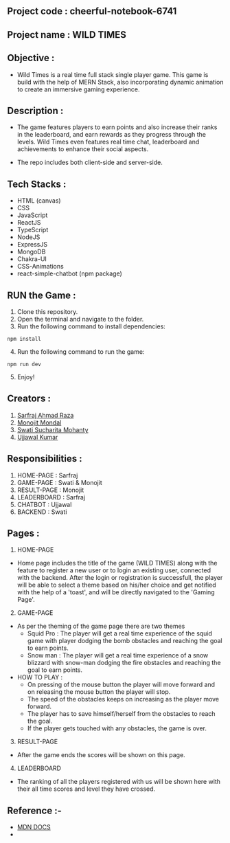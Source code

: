 ## Project code : cheerful-notebook-6741

## Project name : WILD TIMES

## Objective :

- Wild Times is a real time full stack single player game. This game is build with the help of MERN Stack, also incorporating dynamic animation to create an immersive gaming experience.

## Description :

- The game features players to earn points and also increase their ranks in the leaderboard, and earn rewards as they progress through the levels. Wild Times even features real time chat, leaderboard and achievements to enhance their social aspects.

- The repo includes both client-side and server-side.

## Tech Stacks :

- HTML (canvas)
- CSS
- JavaScript
- ReactJS
- TypeScript
- NodeJS
- ExpressJS
- MongoDB
- Chakra-UI
- CSS-Animations
- react-simple-chatbot (npm package)

## RUN the Game :

1. Clone this repository.
2. Open the terminal and navigate to the folder.
3. Run the following command to install dependencies:

```
npm install
```

4. Run the following command to run the game:

```
npm run dev
```

5. Enjoy!

## Creators :

1. [Sarfraj Ahmad Raza](https://github.com/sarfraj0304)
2. [Monojit Mondal](https://github.com/ninja-mono1696)
3. [Swati Sucharita Mohanty](https://github.com/swati082001)
4. [Ujjawal Kumar](https://github.com/Ujjawal0203)

## Responsibilities :

1. HOME-PAGE : Sarfraj
2. GAME-PAGE : Swati & Monojit
3. RESULT-PAGE : Monojit
4. LEADERBOARD : Sarfraj
5. CHATBOT : Ujjawal
6. BACKEND : Swati

## Pages :

1. HOME-PAGE

- Home page includes the title of the game (WILD TIMES) along with the feature to register a new user or to login an existing user, connected with the backend. After the login or registration is successfull, the player will be able to select a theme based on his/her choice and get notified with the help of a 'toast', and will be directly navigated to the 'Gaming Page'.

2. GAME-PAGE

- As per the theming of the game page there are two themes
  - Squid Pro : The player will get a real time experience of the squid game with player dodging the bomb obstacles and reaching the goal to earn points.
  - Snow man : The player will get a real time experience of a snow blizzard with snow-man dodging the fire obstacles and reaching the goal to earn points.
- HOW TO PLAY :
  - On pressing of the mouse button the player will move forward and on releasing the mouse button the player will stop.
  - The speed of the obstacles keeps on increasing as the player move forward.
  - The player has to save himself/herself from the obstacles to reach the goal.
  - If the player gets touched with any obstacles, the game is over.

3. RESULT-PAGE

- After the game ends the scores will be shown on this page.

4. LEADERBOARD

- The ranking of all the players registered with us will be shown here with their all time scores and level they have crossed.


## Reference :-


- [MDN DOCS](https://developer.mozilla.org/en-US/docs/Web/API/Canvas_API/Tutorial/Using_images)
-
